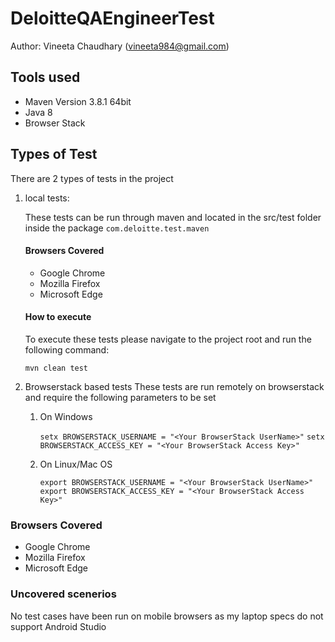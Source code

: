 # DeloitteQAEngineerTest
Author: Vineeta Chaudhary (vineeta984@gmail.com)
## Tools used
* Maven Version 3.8.1 64bit
* Java 8
* Browser Stack

## Types of Test
There are 2 types of tests in the project
1. local tests:
   
   These tests can be run through maven and located in the src/test folder inside the package `com.deloitte.test.maven`
   
   #### Browsers Covered
    * Google Chrome
    * Mozilla Firefox
    * Microsoft Edge
    
   #### How to execute 
   To execute these tests please navigate to the project root and run the following command:
   
   `mvn clean test`
   
2. Browserstack based tests
    These tests are run remotely on browserstack and require the following parameters to be set
   1. On Windows
      
      `setx BROWSERSTACK_USERNAME = "<Your BrowserStack UserName>"`
      `setx BROWSERSTACK_ACCESS_KEY = "<Your BrowserStack Access Key>"      `
   2. On Linux/Mac OS
      
      `
      export BROWSERSTACK_USERNAME = "<Your BrowserStack UserName>"
      export BROWSERSTACK_ACCESS_KEY = "<Your BrowserStack Access Key>"
      `  

### Browsers Covered
* Google Chrome
* Mozilla Firefox
* Microsoft Edge

### Uncovered scenerios
No test cases have been run on mobile browsers as my laptop specs do not support Android Studio
